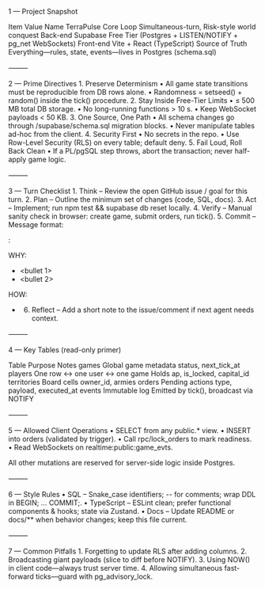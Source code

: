 1 — Project Snapshot

Item	Value
Name	TerraPulse
Core Loop	Simultaneous-turn, Risk-style world conquest
Back-end	Supabase Free Tier (Postgres + LISTEN/NOTIFY + pg_net WebSockets)
Front-end	Vite + React (TypeScript)
Source of Truth	Everything—rules, state, events—lives in Postgres (schema.sql)


⸻

2 — Prime Directives
	1.	Preserve Determinism
	•	All game state transitions must be reproducible from DB rows alone.
	•	Randomness = setseed() + random() inside the tick() procedure.
	2.	Stay Inside Free-Tier Limits
	•	≤ 500 MB total DB storage.
	•	No long-running functions > 10 s.
	•	Keep WebSocket payloads < 50 KB.
	3.	One Source, One Path
	•	All schema changes go through /supabase/schema.sql migration blocks.
	•	Never manipulate tables ad-hoc from the client.
	4.	Security First
	•	No secrets in the repo.
	•	Use Row-Level Security (RLS) on every table; default deny.
	5.	Fail Loud, Roll Back Clean
	•	If a PL/pgSQL step throws, abort the transaction; never half-apply game logic.

⸻

3 — Turn Checklist
	1.	Think – Review the open GitHub issue / goal for this turn.
	2.	Plan – Outline the minimum set of changes (code, SQL, docs).
	3.	Act – Implement; run npm test && supabase db reset locally.
	4.	Verify – Manual sanity check in browser: create game, submit orders, run tick().
	5.	Commit – Message format:

<scope>: <summary>

WHY:
- <bullet 1>
- <bullet 2>

HOW:
- <key technical detail>


	6.	Reflect – Add a short note to the issue/comment if next agent needs context.

⸻

4 — Key Tables (read-only primer)

Table	Purpose	Notes
games	Global game metadata	status, next_tick_at
players	One row ↔ one user ↔ one game	Holds ap, is_locked, capital_id
territories	Board cells	owner_id, armies
orders	Pending actions	type, payload, executed_at
events	Immutable log	Emitted by tick(), broadcast via NOTIFY


⸻

5 — Allowed Client Operations
	•	SELECT from any public.* view.
	•	INSERT into orders (validated by trigger).
	•	Call rpc/lock_orders to mark readiness.
	•	Read WebSockets on realtime:public:game_evts.

All other mutations are reserved for server-side logic inside Postgres.

⸻

6 — Style Rules
	•	SQL – Snake_case identifiers; -- for comments; wrap DDL in BEGIN; … COMMIT;.
	•	TypeScript – ESLint clean; prefer functional components & hooks; state via Zustand.
	•	Docs – Update README or docs/** when behavior changes; keep this file current.

⸻

7 — Common Pitfalls
	1.	Forgetting to update RLS after adding columns.
	2.	Broadcasting giant payloads (slice to diff before NOTIFY).
	3.	Using NOW() in client code—always trust server time.
	4.	Allowing simultaneous fast-forward ticks—guard with pg_advisory_lock.